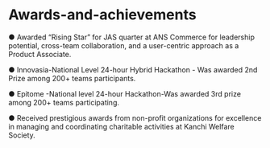 # Awards-and-achievements
● Awarded “Rising Star” for JAS quarter at ANS Commerce for leadership potential, cross-team collaboration, and a user-centric approach as a
Product Associate.


● Innovasia-National Level 24-hour Hybrid Hackathon - Was awarded 2nd Prize among 200+ teams participants.


● Epitome -National level 24-hour Hackathon-Was awarded 3rd prize among 200+ teams participating.


● Received prestigious awards from non-profit organizations for excellence in managing and coordinating charitable activities at Kanchi Welfare
Society.
